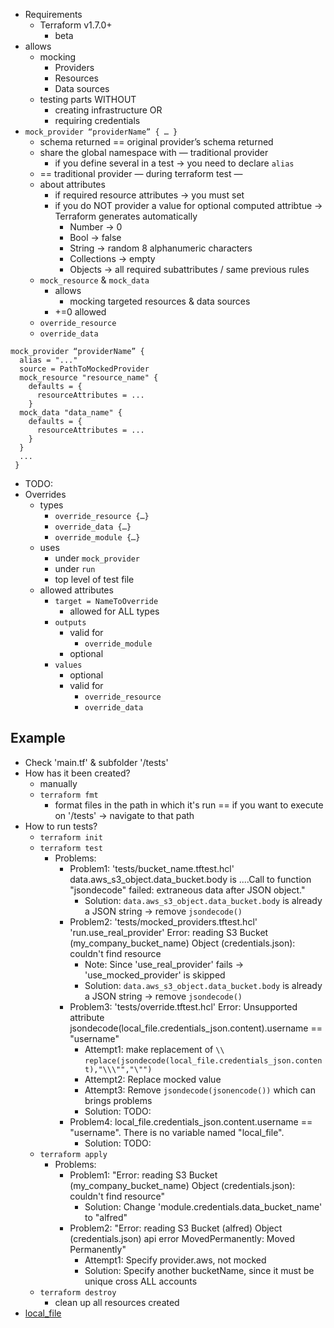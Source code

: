- Requirements
    - Terraform v1.7.0+
        - beta
- allows
    - mocking
        - Providers
        - Resources
        - Data sources
    - testing parts WITHOUT
        - creating infrastructure OR
        - requiring credentials
- `mock_provider “providerName” { … }`
    - schema returned == original provider’s schema returned
    - share the global namespace with — traditional provider
      - if you define several in a test → you need to declare `alias`
    - == traditional provider — during terraform test —
    - about attributes
      - if required resource attributes → you must set
      - if you do NOT provider a value for optional computed attribtue → Terraform generates automatically
        - Number → 0
        - Bool → false
        - String → random 8 alphanumeric characters
        - Collections → empty
        - Objects → all required subattributes / same previous rules
    - `mock_resource` & `mock_data`
      - allows
        - mocking targeted resources & data sources
      -  +=0 allowed
    - `override_resource`
    - `override_data`
```
mock_provider “providerName” {
  alias = "..."
  source = PathToMockedProvider
  mock_resource "resource_name" {
    defaults = {
      resourceAttributes = ...
    }
  mock_data "data_name" {
    defaults = {
      resourceAttributes = ...
    }
  }
  ...
 }
```
- TODO:
- Overrides
  - types
    - `override_resource {…}`
    - `override_data {…}`
    - `override_module {…}`
  - uses
    - under `mock_provider`
    - under `run`
    - top level of test file
  - allowed attributes
    - `target = NameToOverride`
      - allowed for ALL types
    - `outputs`
      - valid for
        - `override_module`
      - optional
    - `values`
      - optional
      - valid for
        - `override_resource`
        - `override_data`

## Example
* Check 'main.tf' & subfolder '/tests'
* How has it been created?
  * manually
  * `terraform fmt`
    * format files in the path in which it's run == if you want to execute on '/tests' -> navigate to that path
* How to run tests?
  * `terraform init`
  * `terraform test`
    * Problems:
      * Problem1: 'tests/bucket_name.tftest.hcl' data.aws_s3_object.data_bucket.body is ....Call to function "jsondecode" failed: extraneous data after JSON object."
        * Solution: `data.aws_s3_object.data_bucket.body` is already a JSON string -> remove `jsondecode()`
      * Problem2: 'tests/mocked_providers.tftest.hcl' 'run.use_real_provider' Error: reading S3 Bucket (my_company_bucket_name) Object (credentials.json): couldn't find resource
        * Note: Since 'use_real_provider' fails -> 'use_mocked_provider' is skipped
        * Solution: `data.aws_s3_object.data_bucket.body` is already a JSON string -> remove `jsondecode()`
      * Problem3: 'tests/override.tftest.hcl' Error: Unsupported attribute jsondecode(local_file.credentials_json.content).username == "username"
        * Attempt1: make replacement of `\\` `replace(jsondecode(local_file.credentials_json.content),"\\\"","\"")`
        * Attempt2: Replace mocked value
        * Attempt3: Remove `jsondecode(jsonencode())` which can brings problems
        * Solution: TODO:
      * Problem4:  local_file.credentials_json.content.username == "username". There is no variable named "local_file".
        * Solution: TODO:
  * `terraform apply`
    * Problems:
      * Problem1: "Error: reading S3 Bucket (my_company_bucket_name) Object (credentials.json): couldn't find resource"
        * Solution: Change 'module.credentials.data_bucket_name' to "alfred"
      * Problem2: "Error: reading S3 Bucket (alfred) Object (credentials.json)  api error MovedPermanently: Moved Permanently"
        * Attempt1: Specify provider.aws, not mocked
        * Solution: Specify another bucketName, since it must be unique cross ALL accounts
  * `terraform destroy`
    * clean up all resources created
* [local_file](https://registry.terraform.io/providers/hashicorp/local/latest/docs/resources/file)
